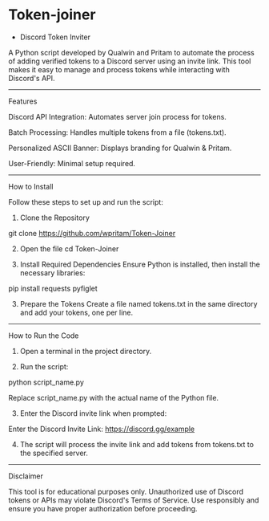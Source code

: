 # Token-joiner
 - Discord Token Inviter

A Python script developed by Qualwin and Pritam to automate the process of adding verified tokens to a Discord server using an invite link. This tool makes it easy to manage and process tokens while interacting with Discord's API.


---

Features

Discord API Integration: Automates server join process for tokens.

Batch Processing: Handles multiple tokens from a file (tokens.txt).

Personalized ASCII Banner: Displays branding for Qualwin & Pritam.

User-Friendly: Minimal setup required.

---

How to Install

Follow these steps to set up and run the script:

1. Clone the Repository

git clone https://github.com/wpritam/Token-Joiner

2. Open the file
cd Token-Joiner


2. Install Required Dependencies
Ensure Python is installed, then install the necessary libraries:

pip install requests pyfiglet


3. Prepare the Tokens
Create a file named tokens.txt in the same directory and add your tokens, one per line.

---

How to Run the Code

1. Open a terminal in the project directory.


2. Run the script:

python script_name.py

Replace script_name.py with the actual name of the Python file.


3. Enter the Discord invite link when prompted:

Enter the Discord Invite Link: https://discord.gg/example


4. The script will process the invite link and add tokens from tokens.txt to the specified server.

---

Disclaimer

This tool is for educational purposes only. Unauthorized use of Discord tokens or APIs may violate Discord's Terms of Service. Use responsibly and ensure you have proper authorization before proceeding.
